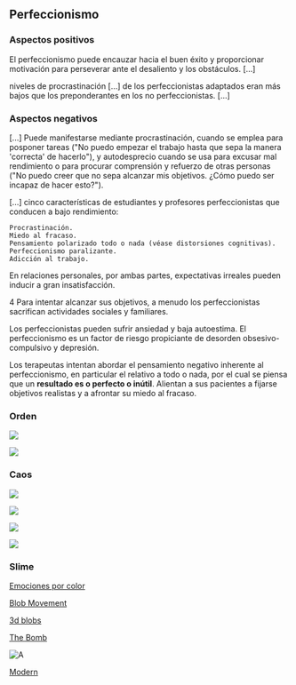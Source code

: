 ## Perfeccionismo

### Aspectos positivos

El perfeccionismo puede encauzar hacia el buen éxito y proporcionar motivación para perseverar ante el desaliento y los obstáculos. [...]

niveles de procrastinación [...] de los perfeccionistas adaptados eran más bajos que los preponderantes en los no perfeccionistas. [...]

### Aspectos negativos

[...] Puede manifestarse mediante procrastinación, cuando se emplea para posponer tareas ("No puedo empezar el trabajo hasta que sepa la manera 'correcta' de hacerlo"), y autodesprecio cuando se usa para excusar mal rendimiento o para procurar comprensión y refuerzo de otras personas ("No puedo creer que no sepa alcanzar mis objetivos. ¿Cómo puedo ser incapaz de hacer esto?").

[...] cinco características de estudiantes y profesores perfeccionistas que conducen a bajo rendimiento:

    Procrastinación.
    Miedo al fracaso.
    Pensamiento polarizado todo o nada (véase distorsiones cognitivas).
    Perfeccionismo paralizante.
    Adicción al trabajo.

En relaciones personales, por ambas partes, expectativas irreales pueden inducir a gran insatisfacción.

4​ Para intentar alcanzar sus objetivos, a menudo los perfeccionistas sacrifican actividades sociales y familiares.

Los perfeccionistas pueden sufrir ansiedad y baja autoestima. El perfeccionismo es un factor de riesgo propiciante de desorden obsesivo-compulsivo y depresión.

Los terapeutas intentan abordar el pensamiento negativo inherente al perfeccionismo, en particular el relativo a todo o nada, por el cual se piensa que un **resultado es o perfecto o inútil**. Alientan a sus pacientes a fijarse objetivos realistas y a afrontar su miedo al fracaso. 

### Orden

![](https://encrypted-tbn0.gstatic.com/images?q=tbn:ANd9GcRGKUfizoB0zP2HffjR9l8bdxUczO5UMlx_vLXP44lDSN9fVDg_E1YLCRALO-YNAXRlhig&usqp=CAU)


![](https://cdn.dribbble.com/users/1324377/screenshots/4340837/image.png)


### Caos

![](https://external-content.duckduckgo.com/iu/?u=https%3A%2F%2Ftse4.mm.bing.net%2Fth%3Fid%3DOIP.y3sXaLrXJx_c4p4KVtBc2gHaEJ%26pid%3DApi&f=1&ipt=046dd0e8e7dc027ea20eeb26e51bb033cca73a98436434f9bb6140bcf9d82e0b&ipo=images)


![](https://external-content.duckduckgo.com/iu/?u=https%3A%2F%2F4.bp.blogspot.com%2F-s2JiD-RLn1I%2FUXGBNQLDdNI%2FAAAAAAAABIU%2FgA3v2YsY4AI%2Fs1600%2FIMG_7040.JPG&f=1&nofb=1&ipt=4e682bd0e28bf291d5e3fd967c66bb4288d46eed37d720ef155fd61666b78a27&ipo=images)

![](https://external-content.duckduckgo.com/iu/?u=https%3A%2F%2Ffsa.zobj.net%2Fcrop.php%3Fr%3Dt4bkIYwk91-YuHV7ZKmIeVLb8lISmfDJJScPFWSoxG_aW-p29XScZ1A1IzN2L-MnnRo-d9K5I3dWswFfmwPuz56iQT7f0lVAnZz45oSVQeF_QVF6_A12WbB6joSUWnN8_ZeW5vEDiEN8Li9z&f=1&nofb=1&ipt=2e6aa924b429a1ebe408ca60e1729c0705d57451c7411d8ba488603f4f0724fe&ipo=images)

![](https://external-content.duckduckgo.com/iu/?u=http%3A%2F%2Foledartmagazine.com%2Fwp-content%2Fuploads%2F2015%2F10%2FSD_BLACKBODY-DISPERSION_4.jpg&f=1&nofb=1&ipt=879b4f398219207354a3283ba4c68faf2278bd7ec2444c74744a219459685e4a&ipo=images)

### Slime

[Emociones por color](https://vimeo.com/135960434 "Emociones por color")

[Blob Movement](https://youtu.be/s8oZ4KE8868?t=194 "Blob movement reference")

[3d blobs](https://youtu.be/9Lj6YRu5zOI?si=uZMDxnou0ZjyI_71)

[The Bomb](https://youtu.be/dGf8NI9Y5v0?si=dBlDONx5MJ7PaxUo)

![A](https://static.wikia.nocookie.net/worldofio/images/7/73/Sad_Smile_2.0.png/revision/latest?cb=20221216184631 ">Sad slime<")

[Modern](https://youtu.be/fVbV-f0rMFM)



